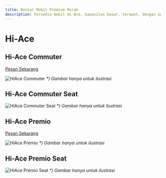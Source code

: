 ```yaml
---
title: Rental Mobil Premium Murah
description: Tersedia mobil Hi-Ace, kapasitas besar, terawat, dengan supir yang ramah
---
```


# Hi-Ace

## Hi-Ace Commuter

<a class="mybutton" href="https://wa.me/6282137339589?text=id:HiAce%20Commuter%2dSupir%20">Pesan Sekarang</a>

![HiAce Commuter](/hiace_commuter.png)
_*) Gambar hanya untuk ilustrasi_

## Hi-Ace Commuter Seat

![HiAce Commuter Seat](/hiace_commuter_seat.jpg)
_*) Gambar hanya untuk ilustrasi_

## Hi-Ace Premio

<a class="mybutton" href="https://wa.me/6282137339589?text=id:HiAce%20Premio%2dSupir%20">Pesan Sekarang</a>

![HiAce Premio](/hiace_premio.png)
_*) Gambar hanya untuk ilustrasi_

## Hi-Ace Premio Seat

![HiAce Premio Seat](/hiace_premio_seat.jpg)
_*) Gambar hanya untuk ilustrasi_
